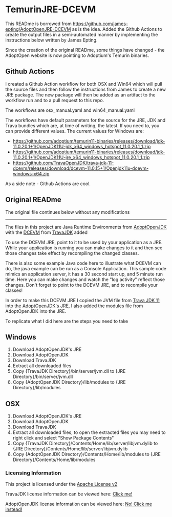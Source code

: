 # TemurinJRE-DCEVM

This READme is borrowed from https://github.com/james-epting/AdoptOpenJRE-DCEVM as is the idea.  Added the Github Actions to create the output files in a semi-automated manner by implementing the instructions below written by James Epting.

Since the creation of the original READme, some things have changed - the AdoptOpen website is now pointing to Adoptium's Temurin binaries.

## Github Actions

I created a Github Action workflow for both OSX and Win64 which will pull the source files and then follow the instructions from James to create a new JRE package.  The new package will then be added as an artifact to the workflow run and to a pull request to this repo.

The workflows are osx_manual.yaml and win64_manual.yaml

The workflows have default parameters for the source for the JRE, JDK and Trava bundles which are, at time of writing, the latest.  If you need to, you can provide different values.
The current values for Windows are:

- https://github.com/adoptium/temurin11-binaries/releases/download/jdk-11.0.20.1+1/OpenJDK11U-jdk_x64_windows_hotspot_11.0.20.1_1.zip
- https://github.com/adoptium/temurin11-binaries/releases/download/jdk-11.0.20.1+1/OpenJDK11U-jre_x64_windows_hotspot_11.0.20.1_1.zip
- https://github.com/TravaOpenJDK/trava-jdk-11-dcevm/releases/download/dcevm-11.0.15+1/Openjdk11u-dcevm-windows-x64.zip
  
As a side note - Github Actions are cool.

## Original READme 

The original file continues below without any modifications

-------------------------

The files in this project are Java Runtime Environments from [AdoptOpenJDK](https://adoptopenjdk.net/index.html?variant=openjdk11&jvmVariant=hotspot) with the [DCEVM](http://dcevm.github.io/) from [TravaJDK](https://github.com/TravaOpenJDK) added

To use the DCEVM JRE, point to it to be used by your application as a JRE. While your application is running you can make changes to it and then see those changes take effect by recompiling the changed classes.

There is also some example Java code here to illustrate what DCEVM can do, the java example can be run as a Console Application. This sample code mimics an application server, it has a 30 second start up, and 5 minute run time. Here you can make changes and watch the "log activity" reflect those changes. Don't forget to point to the DCEVM JRE, and to recompile your classes!

In order to make this DCEVM JRE I copied the JVM file from [Trava JDK 11 ](https://github.com/TravaOpenJDK/trava-jdk-11-dcevm) into the [AdoptOpenJDK's JRE](https://adoptopenjdk.net/archive.html?variant=openjdk11&jvmVariant=hotspot), I also added the modules file from AdoptOpenJDK into the JRE.

To replicate what I did here are the steps you need to take

## Windows
  1. Download AdoptOpenJDK's JRE
  2. Download AdoptOpenJDK 
  3. Download TravaJDK
  4. Extract all downloaded files
  5. Copy {TravaJDK Directory}/bin/server/jvm.dll to {JRE Directory}/bin/server/jvm.dll
  6. Copy {AdoptOpenJDK Directory}/lib/modules to {JRE Directory}/lib/modules
  
## OSX
  1. Download AdoptOpenJDK's JRE
  2. Download AdoptOpenJDK 
  3. Download TravaJDK
  4. Extract all downloaded files, to open the extracted files you may need to right click and select "Show Package Contents"
  5. Copy {TravaJDK Directory}/Contents/Home/lib/server/libjvm.dylib to {JRE Directory}/Contents/Home/lib/server/libjvm.dylib 
  6. Copy {AdoptOpenJDK Directory}/Contents/Home/lib/modules to {JRE Directory}/Contents/Home/lib/modules

### Licensing Information
This project is licensed under the [Apache License v2](https://www.apache.org/licenses/LICENSE-2.0)

TravaJDK license information can be viewed here: [Click me!](https://github.com/TravaOpenJDK/trava-jdk-11-dcevm/blob/master/LICENSE)

AdoptOpenJDK license information can be viewed here: [No! Click me instead!](https://adoptopenjdk.net/about.html?variant=openjdk11&jvmVariant=hotspot)
